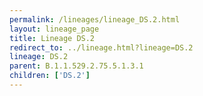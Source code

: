 ```yaml
---
permalink: /lineages/lineage_DS.2.html
layout: lineage_page
title: Lineage DS.2
redirect_to: ../lineage.html?lineage=DS.2
lineage: DS.2
parent: B.1.1.529.2.75.5.1.3.1
children: ['DS.2']
---
```

